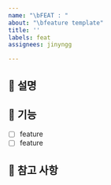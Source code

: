 ```yaml
---
name: "\bFEAT : "
about: "\bfeature template"
title: ''
labels: feat
assignees: jinyngg

---
```


## 📕 설명
<!-- 개발할 기능 작성 (ex. 회원가입 및 로그인 기능 구현) -->

## 📝 기능
<!--해당 기능에 대한 세부 계획 작성 (ex. -[ ] 로그인) --> 

- [ ] feature
- [ ] feature

## 📜 참고 사항
<!-- 레퍼런스 또는 참고 문서 -->
